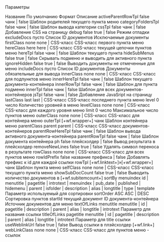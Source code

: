 Параметры

Название	По умолчанию	Формат	Описание
activeParentRowTpl	false	чанк | false	Шаблон родителей текущего пункта меню
categoryFoldersTpl	false	чанк | false	Шаблон вывода категории
cssTpl	false	чанк | false	Добавление CSS на страницу
debug	false	true | false	Режим отладки
excludeDocs	пусто	Список ID документов	Исключаемые документы
firstClass	none	none | CSS-класс	CSS-класс первого пункта меню
hereClass	here	here | CSS-класс	CSS-класс текущей цепочки пунктов меню
hereTpl	false	чанк | false	Шаблон текущего пункта
hideSubMenus	false	true | false	Скрывать подменю и выводить для активного пункта
ignoreHidden	false	true | false	Выводить документы не отмеченные для меню
includeDocs	пусто	Список ID документов	Документы обязательные для вывода
innerClass	none	none | CSS-класс	CSS-класс для подпунктов меню
innerHereTpl	false	чанк | false	Шаблон текущего документа-контейнера
innerRowTpl	false	чанк | false	Шаблон для пункта подменю
innerTpl	false	чанк | false	Шаблон для всех документов-контейнеров
jsTpl	false	чанк | false	Добавление JavaSript на страницу
lastClass	last	last | CSS-класс	CSS-класс последнего пункта меню
level	0	число	Количество уровней в меню
levelClass	none	none | CSS-класс	CSS-класс для каждого уровня меню
limit	0	число	Максимальное число пунктов меню
outerClass	none	none | CSS-класс	CSS-класс для контейнера меню
outerTpl	[+wf.wrapper+]	чанк	Шаблон контейнера меню
parentClass	parent	parent | CSS-класс	CSS-класс документов-контейнеров
parentRowHereTpl	false	чанк | false	Шаблон вывода активного документа-контейнера
parentRowTpl	false	чанк | false	Шаблон документа контейнера
ph	false	плейсхолдер | false	Вывод результата в плейсхолдер
removeNewLines	false	true | false	Удалять символ переноса в результате
rowClass	none	none | CSS-класс	CSS-класс для всех пунктов меню
rowIdPrefix	false	название префикса | false	Добавлять префикс к id для каждой ссылки
rowTpl	[+wf.linktext+]»[+wf.wrapper+]	чанк	Шаблон пункта меню
selfClass	none	none | CSS-класс	CSS-класс текущего пункта меню
showSubDocCount	false	true | false	Выводить количество документов в [+wf.subitemcount+]
sortBy	menuindex	id | menutitle | pagetitle | introtext | menuindex | pub_date | published | hidemenu | parent | isfolder | description | alias | longtitle | type | template	Параметр используемый для сортировки
sortOrder	ASC	ASC | DESC	Сортировка пунктов
startId	текущий документ	ID документа-контейнера	Источник документов для меню
textOfLinks	menutitle	menutitle | id | pagetitle | description | parent | alias | longtitle | introtext	Параметр для названия ссылки
titleOfLinks	pagetitle	menutitle | id | pagetitle | description | parent | alias | longtitle | introtext	Параметр для title ссылки
useWeblinkUrl	false	true | false	Вывод ссылки в плэйсхолдер [+wf.link+]
webLinkClass	none	none | CSS-класс	CSS-класс для пунктов меню - ссылок
